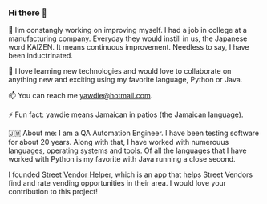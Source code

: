 ### Hi there 👋


🔭 I’m constangly working on improving myself. I had a job in college at a manufacturing company. Everyday they would instill in us, the Japanese word KAIZEN. It means continuous improvement. Needless to say, I have been inductrinated.

👯 I love learning new technologies and would love to collaborate on anything new and exciting using my favorite language, Python or Java.

📫 You can reach me yawdie@hotmail.com.

⚡ Fun fact: yawdie means Jamaican in patios (the Jamaican language).

:jamaica: About me:
I am a QA Automation Engineer. I have been testing software for about 20 years. Along with that, I have worked with numerouus languages, operating systems and tools. Of all the languages that I have worked with Python is my favorite with Java running a close second. 

I founded [Street Vendor Helper](https://streetvendorhelper.com/), which is an app that helps Street Vendors find and rate vending opportunities in their area. I would love your contribution to this project!
